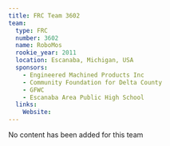 ```yaml
---
title: FRC Team 3602
team:
  type: FRC
  number: 3602
  name: RoboMos
  rookie_year: 2011
  location: Escanaba, Michigan, USA
  sponsors:
    - Engineered Machined Products Inc
    - Community Foundation for Delta County
    - GFWC
    - Escanaba Area Public High School
  links:
    Website: 
---
```

No content has been added for this team